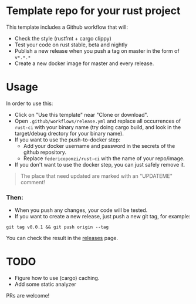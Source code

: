 # Template repo for your rust project
This template includes a Github workflow that will:
 * Check the style (rustfmt + cargo clippy)
 * Test your code on rust stable, beta and nightly
 * Publish a new release when you push a tag on master in the form of `v*.*.*`
 * Create a new docker image for master and every release.

# Usage
In order to use this:

* Click on "Use this template" near "Clone or download".
* Open `.github/workflows/release.yml` and replace all occurrences of `rust-ci` with your binary name (try doing cargo build, and look in the target/debug drectory for your binary name).
* If you want to use the push-to-docker step:
  * Add your docker username and password in the secrets of the github repository.
  * Replace `federicoponzi/rust-ci` with the name of your repo/image.
* If you don't want to use the docker step, you can just safely remove it.
  
> The place that need updated are marked with an "UPDATEME" comment!

### Then:

* When you push any changes, your code will be tested.
* If you want to create a new release, just push a new git tag, for example:

```
git tag v0.0.1 && git push origin --tag
```
You can check the result in the [releases](https://github.com/FedericoPonzi/rust-ci/releases) page.


# TODO
* Figure how to use (cargo) caching.
* Add some static analyzer

PRs are welcome!
